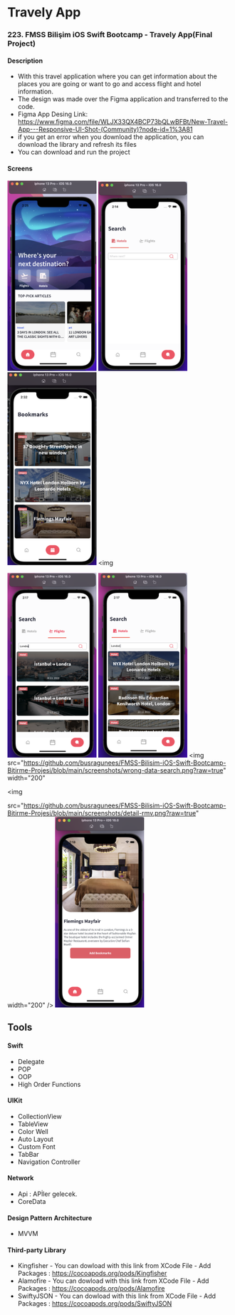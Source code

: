 # Travely App

### 223. FMSS Bilişim iOS Swift Bootcamp - Travely App(Final Project)

#### Description
- With this travel application where you can get information about the places you are going or want to go and access flight and hotel information.
- The design was made over the Figma application and transferred to the code.
- Figma App Desing Link: https://www.figma.com/file/WLJX33QX4BCP73bQLwBFBt/New-Travel-App---Responsive-UI-Shot-(Community)?node-id=1%3A81
- if you get an error when you download the application, you can download the library and refresh its files
- You can download and run the project

#### Screens
<img  
    src="https://github.com/busragunees/FMSS-Bilisim-iOS-Swift-Bootcamp-Bitirme-Projesi/blob/main/screenshots/home.png?raw=true" width="200" /> <img 
    src="https://github.com/busragunees/FMSS-Bilisim-iOS-Swift-Bootcamp-Bitirme-Projesi/blob/main/screenshots/search-empty.png?raw=true" width="200" /> <img 
    src="https://github.com/busragunees/FMSS-Bilisim-iOS-Swift-Bootcamp-Bitirme-Projesi/blob/main/screenshots/bookmarks.png?raw=true" width="200" /> <img

<img src="https://github.com/busragunees/FMSS-Bilisim-iOS-Swift-Bootcamp-Bitirme-Projesi/blob/main/screenshots/search-data.png?raw=true" width="200" /> <img 
    src="https://github.com/busragunees/FMSS-Bilisim-iOS-Swift-Bootcamp-Bitirme-Projesi/blob/main/screenshots/search-hotels.png?raw=true" width="200" /> <img
    src="https://github.com/busragunees/FMSS-Bilisim-iOS-Swift-Bootcamp-Bitirme-Projesi/blob/main/screenshots/wrong-data-search.png?raw=true" width="200" 
 <img
 /> 

<img
    
src="https://github.com/busragunees/FMSS-Bilisim-iOS-Swift-Bootcamp-Bitirme-Projesi/blob/main/screenshots/detail-rmv.png?raw=true" width="200" /> <img 
src="https://github.com/busragunees/FMSS-Bilisim-iOS-Swift-Bootcamp-Bitirme-Projesi/blob/main/screenshots/detail.png?raw=true" width="200" /> <img 
/>


## Tools

#### Swift
  - Delegate
  - POP
  - OOP
  - High Order Functions
  
#### UIKit
  - CollectionView
  - TableView
  - Color Well
  - Auto Layout
  - Custom Font
  - TabBar
  - Navigation Controller
  
#### Network
  - Api : APİler gelecek.
  - CoreData
  
#### Design Pattern Architecture
  - MVVM 

#### Third-party Library
  - Kingfisher - You can dowload with this link from XCode File - Add Packages : https://cocoapods.org/pods/Kingfisher
  - Alamofire - You can dowload with this link from XCode File - Add Packages :
      https://cocoapods.org/pods/Alamofire
  - SwiftyJSON - You can dowload with this link from XCode File - Add Packages :
      https://cocoapods.org/pods/SwiftyJSON
